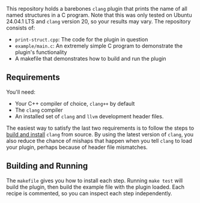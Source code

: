 This repository holds a barebones `clang` plugin that prints the name of all named structures in a C program.
Note that this was only tested on Ubuntu 24.04.1 LTS and `clang` version 20, so your results may vary.
The repository consists of:

- `print-struct.cpp`: The code for the plugin in question
- `example/main.c`: An extremely simple C program to demonstrate the plugin's functionality
- A makefile that demonstrates how to build and run the plugin

## Requirements

You'll need:
- Your C++ compiler of choice, `clang++` by default
- The `clang` compiler
- An installed set of `clang` and `llvm` development header files.

The easiest way to satisfy the last two requirements is to follow the steps to [build and install](https://clang.llvm.org/get_started.html) `clang` from source.
By using the latest version of `clang`, you also reduce the chance of mishaps that happen when you tell `clang` to load your plugin, 
perhaps because of header file mismatches.

## Building and Running

The `makefile` gives you how to install each step. Running `make test` will build the plugin, then build the example file with the plugin loaded.
Each recipe is commented, so you can inspect each step independently.
